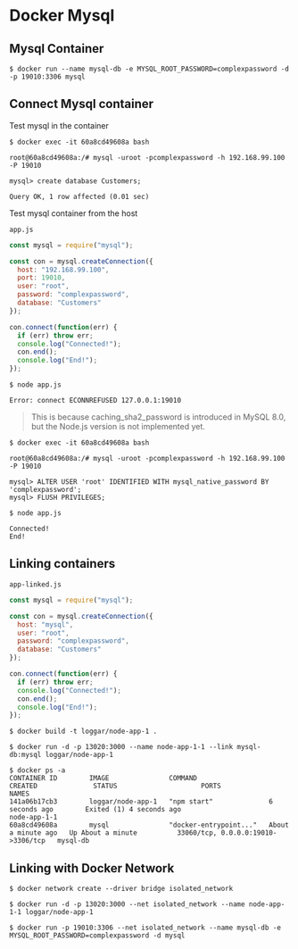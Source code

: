 # Docker Mysql

## Mysql Container

```
$ docker run --name mysql-db -e MYSQL_ROOT_PASSWORD=complexpassword -d -p 19010:3306 mysql
```

## Connect Mysql container

Test mysql in the container

```
$ docker exec -it 60a8cd49608a bash

root@60a8cd49608a:/# mysql -uroot -pcomplexpassword -h 192.168.99.100 -P 19010

mysql> create database Customers;

Query OK, 1 row affected (0.01 sec)
```

Test mysql container from the host

`app.js`

```js
const mysql = require("mysql");

const con = mysql.createConnection({
  host: "192.168.99.100",
  port: 19010,
  user: "root",
  password: "complexpassword",
  database: "Customers"
});

con.connect(function(err) {
  if (err) throw err;
  console.log("Connected!");
  con.end();
  console.log("End!");
});
```

```
$ node app.js

Error: connect ECONNREFUSED 127.0.0.1:19010
```

> This is because caching_sha2_password is introduced in MySQL 8.0, but the Node.js version is not implemented yet.

```
$ docker exec -it 60a8cd49608a bash

root@60a8cd49608a:/# mysql -uroot -pcomplexpassword -h 192.168.99.100 -P 19010

mysql> ALTER USER 'root' IDENTIFIED WITH mysql_native_password BY 'complexpassword';
mysql> FLUSH PRIVILEGES;
```

```
$ node app.js

Connected!
End!
```

## Linking containers

`app-linked.js`

```js
const mysql = require("mysql");

const con = mysql.createConnection({
  host: "mysql",
  user: "root",
  password: "complexpassword",
  database: "Customers"
});

con.connect(function(err) {
  if (err) throw err;
  console.log("Connected!");
  con.end();
  console.log("End!");
});
```

```
$ docker build -t loggar/node-app-1 .

$ docker run -d -p 13020:3000 --name node-app-1-1 --link mysql-db:mysql loggar/node-app-1

$ docker ps -a
CONTAINER ID        IMAGE               COMMAND                  CREATED              STATUS                     PORTS                                NAMES
141a06b17cb3        loggar/node-app-1   "npm start"              6 seconds ago        Exited (1) 4 seconds ago                                        node-app-1-1
60a8cd49608a        mysql               "docker-entrypoint..."   About a minute ago   Up About a minute          33060/tcp, 0.0.0.0:19010->3306/tcp   mysql-db
```

## Linking with Docker Network

```
$ docker network create --driver bridge isolated_network
```

```
$ docker run -d -p 13020:3000 --net isolated_network --name node-app-1-1 loggar/node-app-1
```

```
$ docker run -p 19010:3306 --net isolated_network --name mysql-db -e MYSQL_ROOT_PASSWORD=complexpassword -d mysql
```
